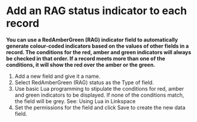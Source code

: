 

# Add an RAG status indicator to each record

**You can use a RedAmberGreen (RAG) indicator field to automatically generate colour-coded indicators based on the values of other fields in a record. The conditions for the red, amber and green indicators will always be checked in that order. If a record meets more than one of the conditions, it will show the red over the amber or the green.**

1. Add a new field and give it a name.
2. Select RedAmberGreen (RAG) status as the Type of field.
3. Use basic Lua programming to stipulate the conditions for red, amber and green indicators to be displayed. If none of the conditions match, the field will be grey. See: Using Lua in Linkspace
4. Set the permissions for the field and click Save to create the new data field.